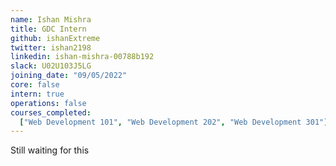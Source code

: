 ```yaml
---
name: Ishan Mishra
title: GDC Intern
github: ishanExtreme
twitter: ishan2198
linkedin: ishan-mishra-00788b192
slack: U02U103J5LG
joining_date: "09/05/2022"
core: false
intern: true
operations: false
courses_completed:
  ["Web Development 101", "Web Development 202", "Web Development 301"]
---
```


Still waiting for this
